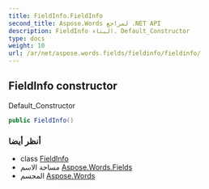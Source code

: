 ```yaml
---
title: FieldInfo.FieldInfo
second_title: Aspose.Words لمراجع .NET API
description: FieldInfo البناء. Default_Constructor
type: docs
weight: 10
url: /ar/net/aspose.words.fields/fieldinfo/fieldinfo/
---
```

## FieldInfo constructor

Default_Constructor

```csharp
public FieldInfo()
```

### أنظر أيضا

* class [FieldInfo](../)
* مساحة الاسم [Aspose.Words.Fields](../../fieldinfo/)
* المجسم [Aspose.Words](../../../)


